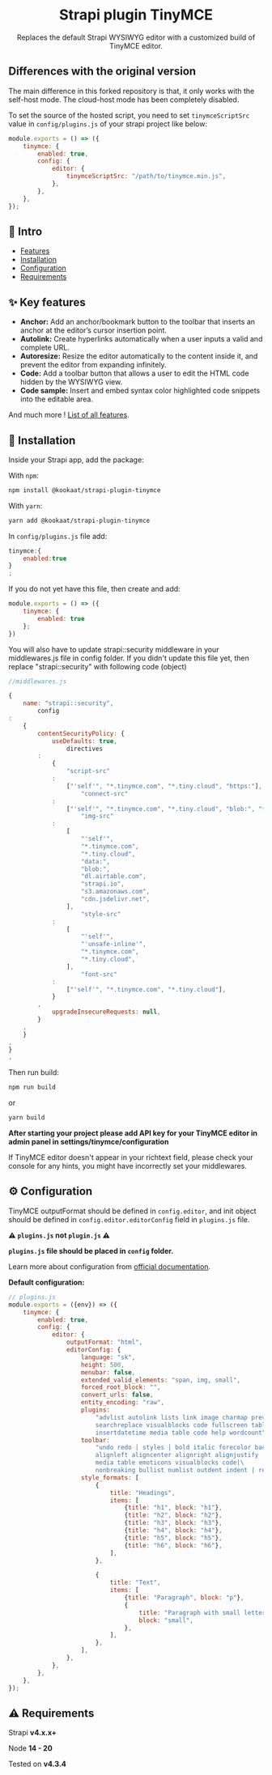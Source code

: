 <h1 align="center">Strapi plugin TinyMCE</h1>

<p align="center">Replaces the default Strapi WYSIWYG editor with a customized build of TinyMCE editor.</p>

## Differences with the original version

The main difference in this forked repository is that, it only works with the self-host mode. The cloud-host mode has
been completely disabled.

To set the source of the hosted script, you need to set `tinymceScriptSrc` value in `config/plugins.js` of your strapi project
like below:

```js
module.exports = () => ({
    tinymce: {
        enabled: true,
        config: {
            editor: {
                tinymceScriptSrc: "/path/to/tinymce.min.js",
            },
        },
    },
});

```

## 👋 Intro

* [Features](#features)
* [Installation](#installation)
* [Configuration](#configuration)
* [Requirements](#requirements)

## <a id="features"></a>✨ Key features

* **Anchor:** Add an anchor/bookmark button to the toolbar that inserts an anchor at the editor’s cursor insertion
  point.
* **Autolink:** Create hyperlinks automatically when a user inputs a valid and complete URL.
* **Autoresize:** Resize the editor automatically to the content inside it, and prevent the editor from expanding
  infinitely.
* **Code:** Add a toolbar button that allows a user to edit the HTML code hidden by the WYSIWYG view.
* **Code sample:** Insert and embed syntax color highlighted code snippets into the editable area.

And much more ! [List of all features](https://www.tiny.cloud/tinymce/features/).

## <a id="installation"></a>🔧 Installation

Inside your Strapi app, add the package:

With `npm`:

```bash
npm install @kookaat/strapi-plugin-tinymce
```

With `yarn`:

```bash
yarn add @kookaat/strapi-plugin-tinymce
```

In `config/plugins.js` file add:

```js
tinymce:{
    enabled:true
}
;
```

If you do not yet have this file, then create and add:

```js
module.exports = () => ({
    tinymce: {
        enabled: true
    };
})
```

You will also have to update strapi::security middleware in your middlewares.js file in config folder.
If you didn't update this file yet, then replace "strapi::security" with following code (object)

```js
//middlewares.js

{
    name: "strapi::security",
        config
:
    {
        contentSecurityPolicy: {
            useDefaults: true,
                directives
        :
            {
                "script-src"
            :
                ["'self'", "*.tinymce.com", "*.tiny.cloud", "https:"],
                    "connect-src"
            :
                ["'self'", "*.tinymce.com", "*.tiny.cloud", "blob:", "*.strapi.io"],
                    "img-src"
            :
                [
                    "'self'",
                    "*.tinymce.com",
                    "*.tiny.cloud",
                    "data:",
                    "blob:",
                    "dl.airtable.com",
                    "strapi.io",
                    "s3.amazonaws.com",
                    "cdn.jsdelivr.net",
                ],
                    "style-src"
            :
                [
                    "'self'",
                    "'unsafe-inline'",
                    "*.tinymce.com",
                    "*.tiny.cloud",
                ],
                    "font-src"
            :
                ["'self'", "*.tinymce.com", "*.tiny.cloud"],
            }
        ,
            upgradeInsecureRequests: null,
        }
    ,
    }
,
}
,
```

Then run build:

```bash
npm run build
```

or

```bash
yarn build
```

**After starting your project please add API key for your TinyMCE editor in admin panel in
settings/tinymce/configuration**

If TinyMCE editor doesn't appear in your richtext field, please check your console for any hints, you might have
incorrectly set your middlewares.

## <a id="configuration"></a>⚙️ Configuration

TinyMCE outputFormat should be defined in `config.editor`, and init object should be defined
in `config.editor.editorConfig` field in `plugins.js` file.

**⚠️ `plugins.js` not `plugin.js` ⚠️**

**`plugins.js` file should be placed in `config` folder.**

Learn more about configuration from [official documentation](https://www.tiny.cloud/docs/tinymce/6/).

**Default configuration:**

```js
// plugins.js
module.exports = ({env}) => ({
    tinymce: {
        enabled: true,
        config: {
            editor: {
                outputFormat: "html",
                editorConfig: {
                    language: "sk",
                    height: 500,
                    menubar: false,
                    extended_valid_elements: "span, img, small",
                    forced_root_block: "",
                    convert_urls: false,
                    entity_encoding: "raw",
                    plugins:
                        "advlist autolink lists link image charmap preview anchor \
                        searchreplace visualblocks code fullscreen table emoticons nonbreaking \
                        insertdatetime media table code help wordcount",
                    toolbar:
                        "undo redo | styles | bold italic forecolor backcolor | \
                        alignleft aligncenter alignright alignjustify | \
                        media table emoticons visualblocks code|\
                        nonbreaking bullist numlist outdent indent | removeformat | help",
                    style_formats: [
                        {
                            title: "Headings",
                            items: [
                                {title: "h1", block: "h1"},
                                {title: "h2", block: "h2"},
                                {title: "h3", block: "h3"},
                                {title: "h4", block: "h4"},
                                {title: "h5", block: "h5"},
                                {title: "h6", block: "h6"},
                            ],
                        },

                        {
                            title: "Text",
                            items: [
                                {title: "Paragraph", block: "p"},
                                {
                                    title: "Paragraph with small letters",
                                    block: "small",
                                },
                            ],
                        },
                    ],
                },
            },
        },
    },
});

```

## <a id="requirements"></a>⚠️ Requirements

Strapi **v4.x.x+**

Node **14 - 20**

Tested on **v4.3.4**
